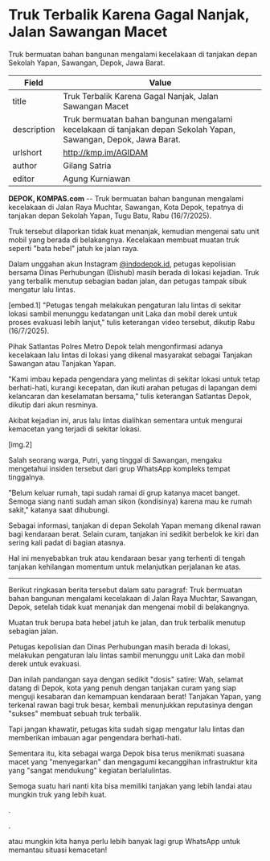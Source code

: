 # Truk Terbalik Karena Gagal Nanjak, Jalan Sawangan Macet

Truk bermuatan bahan bangunan mengalami kecelakaan di tanjakan depan Sekolah Yapan, Sawangan, Depok, Jawa Barat.

| Field       | Value                                                       |
|-------------|-------------------------------------------------------------|
| title       | Truk Terbalik Karena Gagal Nanjak, Jalan Sawangan Macet |
| description | Truk bermuatan bahan bangunan mengalami kecelakaan di tanjakan depan Sekolah Yapan, Sawangan, Depok, Jawa Barat. |
| urlshort    | http://kmp.im/AGIDAM |
| author      | Gilang Satria |
| editor      | Agung Kurniawan |

**DEPOK, KOMPAS.com** -- Truk bermuatan bahan bangunan mengalami kecelakaan di Jalan Raya Muchtar, Sawangan, Kota Depok, tepatnya di tanjakan depan Sekolah Yapan, Tugu Batu, Rabu (16/7/2025).

Truk tersebut dilaporkan tidak kuat menanjak, kemudian mengenai satu unit mobil yang berada di belakangnya. Kecelakaan membuat muatan truk seperti \"bata hebel\" jatuh ke jalan raya.

Dalam unggahan akun Instagram [\@indodepok.id](https://www.instagram.com/infodepok_id/p/DMJiyW2TZS6/?img_index=5), petugas kepolisian bersama Dinas Perhubungan (Dishub) masih berada di lokasi kejadian. Truk yang terbalik menutup sebagian badan jalan, dan petugas tampak sibuk mengatur lalu lintas.

\[embed.1\] \"Petugas tengah melakukan pengaturan lalu lintas di sekitar lokasi sambil menunggu kedatangan unit Laka dan mobil derek untuk proses evakuasi lebih lanjut,\" tulis keterangan video tersebut, dikutip Rabu (16/7/2025).

Pihak Satlantas Polres Metro Depok telah mengonfirmasi adanya kecelakaan lalu lintas di lokasi yang dikenal masyarakat sebagai Tanjakan Sawangan atau Tanjakan Yapan.

\"Kami imbau kepada pengendara yang melintas di sekitar lokasi untuk tetap berhati-hati, kurangi kecepatan, dan ikuti arahan petugas di lapangan demi kelancaran dan keselamatan bersama,\" tulis keterangan Satlantas Depok, dikutip dari akun resminya.

Akibat kejadian ini, arus lalu lintas dialihkan sementara untuk mengurai kemacetan yang terjadi di sekitar lokasi.

\[img.2\]

Salah seorang warga, Putri, yang tinggal di Sawangan, mengaku mengetahui insiden tersebut dari grup WhatsApp kompleks tempat tinggalnya.

\"Belum keluar rumah, tapi sudah ramai di grup katanya macet banget. Semoga siang nanti sudah aman sikon (kondisinya) karena mau ke rumah sakit,\" katanya saat dihubungi.

Sebagai informasi, tanjakan di depan Sekolah Yapan memang dikenal rawan bagi kendaraan berat. Selain curam, tanjakan ini sedikit berbelok ke kiri dan sering kali padat di bagian atasnya.

Hal ini menyebabkan truk atau kendaraan besar yang terhenti di tengah tanjakan kehilangan momentum untuk melanjutkan perjalanan ke atas.

---
Berikut ringkasan berita tersebut dalam satu paragraf: Truk bermuatan bahan bangunan mengalami kecelakaan di Jalan Raya Muchtar, Sawangan, Depok, setelah tidak kuat menanjak dan mengenai mobil di belakangnya.

 Muatan truk berupa bata hebel jatuh ke jalan, dan truk terbalik menutup sebagian jalan.

 Petugas kepolisian dan Dinas Perhubungan masih berada di lokasi, melakukan pengaturan lalu lintas sambil menunggu unit Laka dan mobil derek untuk evakuasi.



Dan inilah pandangan saya dengan sedikit "dosis" satire: Wah, selamat datang di Depok, kota yang penuh dengan tanjakan curam yang siap menguji kesabaran dan kemampuan kendaraan berat! Tanjakan Yapan, yang terkenal rawan bagi truk besar, kembali menunjukkan reputasinya dengan "sukses" membuat sebuah truk terbalik.

 Tapi jangan khawatir, petugas kita sudah sigap mengatur lalu lintas dan memberikan imbauan agar pengendara berhati-hati.

 Sementara itu, kita sebagai warga Depok bisa terus menikmati suasana macet yang "menyegarkan" dan mengagumi kecanggihan infrastruktur kita yang "sangat mendukung" kegiatan berlalulintas.

 Semoga suatu hari nanti kita bisa memiliki tanjakan yang lebih landai atau mungkin truk yang lebih kuat.

.

.

 atau mungkin kita hanya perlu lebih banyak lagi grup WhatsApp untuk memantau situasi kemacetan!
